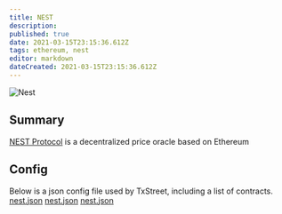 ```yaml
---
title: NEST
description:
published: true
date: 2021-03-15T23:15:36.612Z
tags: ethereum, nest
editor: markdown
dateCreated: 2021-03-15T23:15:36.612Z
---
```


![Nest](https://txstreet.com/static/img/singles/house_logos/nest.png)

## Summary

<a href="https://nestdapp.io/" target="_blank">NEST Protocol</a> is a decentralized price oracle based on Ethereum

## Config

Below is a json config file used by TxStreet, including a list of contracts. [nest.json](/ethereum/houses/nest.json) [nest.json](/ethereum/houses/nest.json) [nest.json](/ethereum/houses/nest.json)